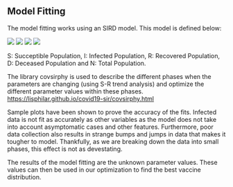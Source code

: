 ## Model Fitting

The model fitting works using an SIRD model. This model is defined below:

<img src="https://render.githubusercontent.com/render/math?math=dS/dt = -\beta \frac{S(t)I(t)}{N}">
<img src="https://render.githubusercontent.com/render/math?math=dI/dt = \beta \frac{S(t)I(t)}{N} - (\gamma%2B\alpha)I(t)">
<img src="https://render.githubusercontent.com/render/math?math=dR/dt = \gamma I(t)">
<img src="https://render.githubusercontent.com/render/math?math=dD/dt = \alpha I(t)">

S: Succeptible Population, I: Infected Population, R: Recovered Population, D: Deceased Population and N: Total Population.

The library covsirphy is used to describe the different phases when the parameters are changing (using S-R trend analysis) and optimize the different parameter values within these phases. https://lisphilar.github.io/covid19-sir/covsirphy.html 

Sample plots have been shown to prove the accuracy of the fits. Infected data is not fit as accurately as other variables as the model does not take into account asymptomatic cases and other features. Furthermore, poor data collection also results in strange bumps and jumps in data that makes it tougher to model. Thankfully, as we are breaking down the data into small phases, this effect is not as devestating. 

The results of the model fitting are the unknown parameter values. These values can then be used in our optimization to find the best vaccine distribution.

